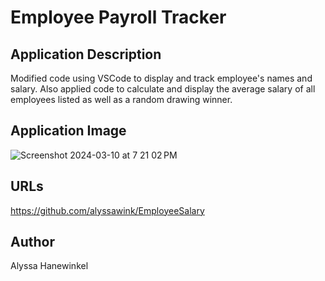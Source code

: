 # Employee Payroll Tracker

## Application Description
Modified code using VSCode to display and track employee's names and salary. Also applied code to calculate and display the average salary of all employees listed as well as a random drawing winner.

## Application Image
![Screenshot 2024-03-10 at 7 21 02 PM](https://github.com/alyssawink/EmployeeSalary/assets/157747737/e18f302e-13a6-489e-8c86-002cc4896894)

## URLs
[](https://alyssawink.github.io/EmployeeSalary/)

[](https://github.com/alyssawink/EmployeeSalary)https://github.com/alyssawink/EmployeeSalary

## Author
Alyssa Hanewinkel
